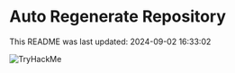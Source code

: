 # Auto Regenerate Repository

This README was last updated: 2024-09-02 16:33:02

 ![TryHackMe](https://tryhackme.com/badge/533634)